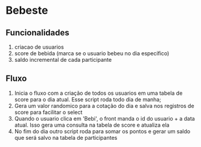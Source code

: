 # Bebeste

## Funcionalidades

1) criacao de usuarios
2) score de bebida (marca se o usuario bebeu no dia específico)
3) saldo incremental de cada participante

## Fluxo

1) Inicia o fluxo com a criação de todos os usuarios em uma tabela de score para o dia atual. Esse script roda todo dia de manha;
2) Gera um valor randomico para a cotação do dia e salva nos registros de score para facilitar o select
3) Quando o usuario clica em 'Bebi', o front manda o id do usuario + a data atual. Isso gera uma consulta na tabela de score e atualiza ela
4) No fim do dia outro script roda para somar os pontos e gerar um saldo que será salvo na tabela de participantes